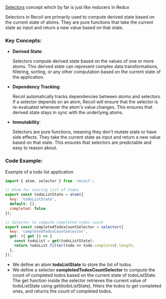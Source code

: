 [Selectors](https://recoiljs.org/docs/basic-tutorial/selectors) concept which by far is just like reducers in Redux 

Selectors in Recoil are primarily used to compute derived state based on the current state of atoms. They are pure functions that take the current state as input and return a new value based on that state.

### Key Concepts:
 - __Derived State__:

    Selectors compute derived state based on the values of one or more atoms. This derived state can represent complex data transformations, filtering, sorting, or any other computation based on the current state of the application.

- __Dependency Tracking__:

    Recoil automatically tracks dependencies between atoms and selectors. If a selector depends on an atom, Recoil will ensure that the selector is re-evaluated whenever the atom's value changes. This ensures that derived state stays in sync with the underlying atoms.

- __Immutability__:

    Selectors are pure functions, meaning they don't mutate state or have side effects. They take the current state as input and return a new value based on that state. This ensures that selectors are predictable and easy to reason about.


### Code Example:
Example of a todo list application

```javascript
import { atom, selector } from 'recoil';

// Atom for storing list of todos
export const todoListState = atom({
  key: 'todoListState',
  default: [],
  completed: false
});

// Selector to compute completed todos count
export const completedTodosCountSelector = selector({
  key: 'completedTodosCountSelector',
  get: ({ get }) => {
    const todoList = get(todoListState);
    return todoList.filter(todo => todo.completed).length;
  },
});

```
  - We define an atom __todoListState__ to store the list of todos.
  - We define a selector __completedTodosCountSelector__ to compute the count of completed todos based on the current state of todoListState.
The get function inside the selector retrieves the current value of todoListState using get(todoListState), filters the todos to get completed ones, and returns the count of completed todos.
